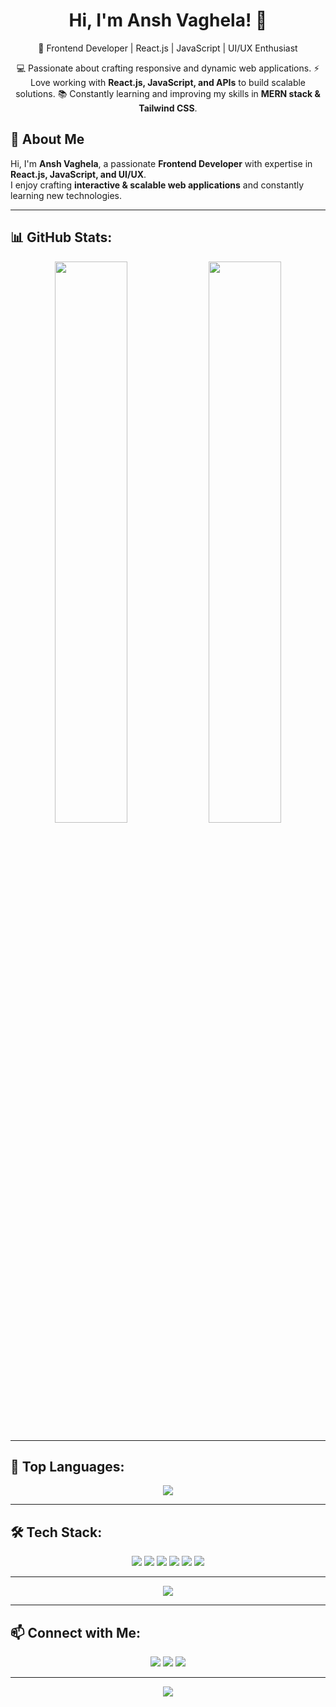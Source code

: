 <h1 align="center">Hi, I'm Ansh Vaghela! 👋</h1>

<p align="center">
  🚀 Frontend Developer | React.js | JavaScript | UI/UX Enthusiast  
</p>

<p align="center">
  💻 Passionate about crafting responsive and dynamic web applications.  
  ⚡ Love working with <b>React.js, JavaScript, and APIs</b> to build scalable solutions.  
  📚 Constantly learning and improving my skills in <b>MERN stack & Tailwind CSS</b>.  
</p>

## 🚀 About Me  
Hi, I'm **Ansh Vaghela**, a passionate **Frontend Developer** with expertise in **React.js, JavaScript, and UI/UX**.  
I enjoy crafting **interactive & scalable web applications** and constantly learning new technologies.  


---

## 📊 GitHub Stats:
<p align="center">
  <img width="48%" src="https://github-readme-stats.vercel.app/api?username=anshvaghela-dev&show_icons=true&theme=react" />
  <img width="48%" src="https://github-readme-streak-stats.herokuapp.com/?user=anshvaghela-dev&theme=react" />
</p>


---

## 🚀 Top Languages:
<p align="center">
  <img src="https://github-readme-stats.vercel.app/api/top-langs/?username=anshvaghela&layout=compact&theme=react" />
</p>

---

## 🛠 Tech Stack:
<p align="center">
  <img src="https://img.shields.io/badge/HTML5-E34F26?style=for-the-badge&logo=html5&logoColor=white" />
  <img src="https://img.shields.io/badge/CSS3-1572B6?style=for-the-badge&logo=css3&logoColor=white" />
  <img src="https://img.shields.io/badge/JavaScript-F7DF1E?style=for-the-badge&logo=javascript&logoColor=black" />
  <img src="https://img.shields.io/badge/React-61DAFB?style=for-the-badge&logo=react&logoColor=black" />
  <img src="https://img.shields.io/badge/Redux-764ABC?style=for-the-badge&logo=redux&logoColor=white" />
  <img src="https://img.shields.io/badge/Tailwind_CSS-38B2AC?style=for-the-badge&logo=tailwind-css&logoColor=white" />
</p>

---

<p align="center">
  <img src="https://raw.githubusercontent.com/anshvaghela-dev/anshvaghela-dev/output/github-contribution-grid-snake.svg" />
</p>


---

## 📫 Connect with Me:
<p align="center">
  <a href="(https://www.linkedin.com/in/ansh4o/)"><img src="https://img.shields.io/badge/LinkedIn-0077B5?style=for-the-badge&logo=linkedin&logoColor=white"/></a>
  <a href="(https://portfolio-5j20.onrender.com/)"><img src="https://img.shields.io/badge/Portfolio-FF5722?style=for-the-badge&logo=firefox&logoColor=white"/></a>
  <a href="mailto:anshvaghela941@gmail.com"><img src="https://img.shields.io/badge/Email-D14836?style=for-the-badge&logo=gmail&logoColor=white"/></a>
</p>

---

<p align="center">
  <img src="https://img.shields.io/badge/🚀-Developing-orange" />
</p>
